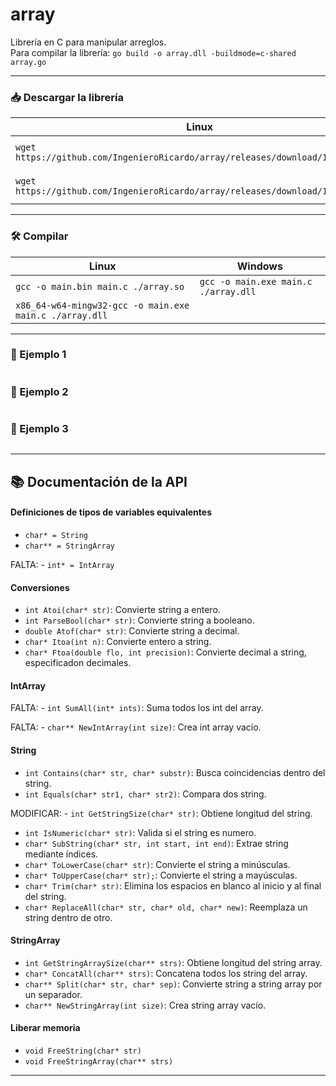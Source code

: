 # array

Librería en C para manipular arreglos.  
Para compilar la librería: `go build -o array.dll -buildmode=c-shared array.go`

---

### 📥 Descargar la librería

| Linux | Windows |
| --- | --- |
| `wget https://github.com/IngenieroRicardo/array/releases/download/1.0/array.so` | `Invoke-WebRequest https://github.com/IngenieroRicardo/array/releases/download/1.0/array.dll -OutFile ./array.dll` |
| `wget https://github.com/IngenieroRicardo/array/releases/download/1.0/array.h` | `Invoke-WebRequest https://github.com/IngenieroRicardo/array/releases/download/1.0/array.h -OutFile ./array.h` |

---

### 🛠️ Compilar

| Linux | Windows |
| --- | --- |
| `gcc -o main.bin main.c ./array.so` | `gcc -o main.exe main.c ./array.dll` |
| `x86_64-w64-mingw32-gcc -o main.exe main.c ./array.dll` |  |

---

### 🧪 Ejemplo 1

```C

```

### 🧪 Ejemplo 2

```C

```

### 🧪 Ejemplo 3

```C

```


---


## 📚 Documentación de la API

#### Definiciones de tipos de variables equivalentes
- ` char* = String `
- ` char** = StringArray `

FALTA: - ` int* = IntArray ` 

#### Conversiones
- `int Atoi(char* str)`: Convierte string a entero.
- `int ParseBool(char* str)`: Convierte string a booleano.
- `double Atof(char* str)`: Convierte string a decimal.
- `char* Itoa(int n)`: Convierte entero a string.
- `char* Ftoa(double flo, int precision)`: Convierte decimal a string, especificadon decimales.

#### IntArray

FALTA: - `int SumAll(int* ints)`: Suma todos los int del array.

FALTA: - `char** NewIntArray(int size)`: Crea int array vacío.

#### String
- `int Contains(char* str, char* substr)`: Busca coincidencias dentro del string.
- `int Equals(char* str1, char* str2)`: Compara dos string.

MODIFICAR: - `int GetStringSize(char* str)`: Obtiene longitud del string.

- `int IsNumeric(char* str)`: Valida si el string es numero.
- `char* SubString(char* str, int start, int end)`: Extrae string mediante índices.
- `char* ToLowerCase(char* str)`: Convierte el string a minúsculas.
- `char* ToUpperCase(char* str);`: Convierte el string a mayúsculas.
- `char* Trim(char* str)`: Elimina los espacios en blanco al inicio y al final del string.
- `char* ReplaceAll(char* str, char* old, char* new)`: Reemplaza un string dentro de otro.

#### StringArray
- `int GetStringArraySize(char** strs)`: Obtiene longitud del string array.
- `char* ConcatAll(char** strs)`: Concatena todos los string del array.
- `char** Split(char* str, char* sep)`: Convierte string a string array por un separador.
- `char** NewStringArray(int size)`: Crea string array vacío.

#### Liberar memoria
- `void FreeString(char* str)`
- `void FreeStringArray(char** strs)`

---
